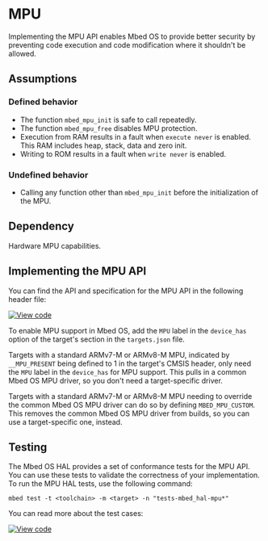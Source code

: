 <h1 id="mpu-port">MPU</h1>

Implementing the MPU API enables Mbed OS to provide better security by preventing code execution and code modification where it shouldn't be allowed.

## Assumptions

### Defined behavior

- The function `mbed_mpu_init` is safe to call repeatedly.
- The function `mbed_mpu_free` disables MPU protection.
- Execution from RAM results in a fault when `execute never` is enabled. This RAM includes heap, stack, data and zero init.
- Writing to ROM results in a fault when `write never` is enabled.

### Undefined behavior

- Calling any function other than `mbed_mpu_init` before the initialization of the MPU.

## Dependency

Hardware MPU capabilities.

## Implementing the MPU API

You can find the API and specification for the MPU API in the following header file:

[![View code](https://www.mbed.com/embed/?type=library)](http://os.mbed.com/docs/v6.1/mbed-os-api-doxy/group__hal__mpu.html)

To enable MPU support in Mbed OS, add the `MPU` label in the `device_has` option of the target's section in the `targets.json` file.

Targets with a standard ARMv7-M or ARMv8-M MPU, indicated by `__MPU_PRESENT` being defined to 1 in the target's CMSIS header, only need the `MPU` label in the `device_has` for MPU support. This pulls in a common Mbed OS MPU driver, so you don't need a target-specific driver.

Targets with a standard ARMv7-M or ARMv8-M MPU needing to override the common Mbed OS MPU driver can do so by defining `MBED_MPU_CUSTOM`. This removes the common Mbed OS MPU driver from builds, so you can use a target-specific one, instead.

## Testing

The Mbed OS HAL provides a set of conformance tests for the MPU API. You can use these tests to validate the correctness of your implementation. To run the MPU HAL tests, use the following command:

```
mbed test -t <toolchain> -m <target> -n "tests-mbed_hal-mpu*"
```

You can read more about the test cases:

 [![View code](https://www.mbed.com/embed/?type=library)](http://os.mbed.com/docs/v6.1/mbed-os-api-doxy/group__hal__mpu__tests.html)
